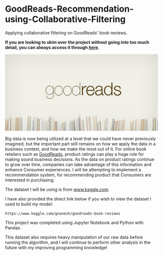 # GoodReads-Recommendation-using-Collaborative-Filtering
Applying collaborative filtering on GoodReads' book reviews.

**If you are looking to skim over the project without going into too much detail, you can always access it through [_here_](https://nbviewer.jupyter.org/github/mick-zhang/Goodreads-Recommendation-using-Collaborative-Filtering/blob/master/Book%20Recommender%20System%20Github.ipynb?flush_cache=true).**

<img src="GoodReads.jpg">

Big data is now being utilized at a level that we could have never previously imagined, but the important part still remains on how we apply the data in a business context, and how we make the most out of it. For online book retailers such as [GoodReads](https://www.goodreads.com/), product ratings can play a huge role for making sound business decisions. As the data on product ratings continue to grow over time, companies can take advantage of this information and enhance Consumer experiences.
I will be attempting to implement a recommendation system, for recommending product that Consumers are interested in purchasing.

The dataset I will be using is from www.kaggle.com.

I have also provided the direct link below if you wish to view the dataset I used to build my model:

    https://www.kaggle.com/gnanesh/goodreads-book-reviews

This project was completed using Jupyter Notebook and Python with Pandas.

This dataset also requires heavy manipulation of our raw data before running the algorithm, and I will continue to perform other analysis in the future with my improving programming knowledge!
